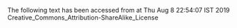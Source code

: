 The following text has been accessed from at Thu Aug 8 22:54:07 IST 2019
Creative_Commons_Attribution-ShareAlike_License
